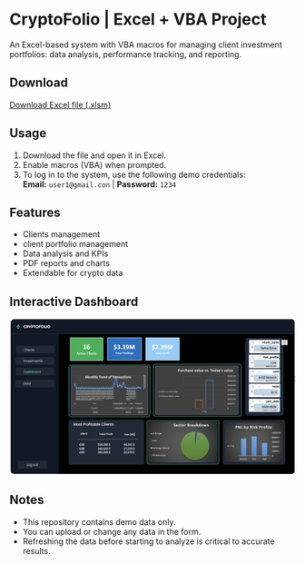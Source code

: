# CryptoFolio | Excel + VBA Project

An Excel-based system with VBA macros for managing client investment portfolios: data analysis, performance tracking, and reporting.

## Download
[Download Excel file (.xlsm)](https://github.com/estipla05/CryptoFolio---Excel-VBA-project/raw/main/crypto%20VBA%20project.xlsm)

## Usage
1. Download the file and open it in Excel.
2. Enable macros (VBA) when prompted.
3. To log in to the system, use the following demo credentials:  
   **Email:** `user1@gmail.con` | **Password:** `1234`

## Features
- Clients management
- client portfolio management
- Data analysis and KPIs
- PDF reports and charts
- Extendable for crypto data

## Interactive Dashboard
![Dashboard Screenshot](dashboard.png)

## Notes
- This repository contains demo data only.  
- You can upload or change any data in the form.
- Refreshing the data before starting to analyze is critical to accurate results.
